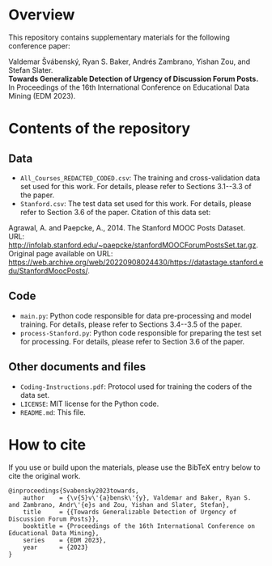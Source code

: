 # Overview

This repository contains supplementary materials for the following conference paper:

Valdemar Švábenský, Ryan S. Baker, Andrés Zambrano, Yishan Zou, and Stefan Slater.\
**Towards Generalizable Detection of Urgency of Discussion Forum Posts.**\
In Proceedings of the 16th International Conference on Educational Data Mining (EDM 2023).

# Contents of the repository

## Data

* `All_Courses_REDACTED_CODED.csv`: The training and cross-validation data set used for this work. For details, please refer to Sections 3.1--3.3 of the paper.
* `Stanford.csv`: The test data set used for this work. For details, please refer to Section 3.6 of the paper. Citation of this data set:

Agrawal, A. and Paepcke, A., 2014. The Stanford MOOC Posts Dataset.\
URL: http://infolab.stanford.edu/~paepcke/stanfordMOOCForumPostsSet.tar.gz. \
Original page available on URL: https://web.archive.org/web/20220908024430/https://datastage.stanford.edu/StanfordMoocPosts/. 

## Code

* `main.py`: Python code responsible for data pre-processing and model training. For details, please refer to Sections 3.4--3.5 of the paper.
* `process-Stanford.py`: Python code responsible for preparing the test set for processing. For details, please refer to Section 3.6 of the paper.

## Other documents and files

* `Coding-Instructions.pdf`: Protocol used for training the coders of the data set.
* `LICENSE`: MIT license for the Python code.
* `README.md`: This file.

# How to cite

If you use or build upon the materials, please use the BibTeX entry below to cite the original work.

```
@inproceedings{Svabensky2023towards,
    author    = {\v{S}v\'{a}bensk\'{y}, Valdemar and Baker, Ryan S. and Zambrano, Andr\'{e}s and Zou, Yishan and Slater, Stefan},
    title     = {{Towards Generalizable Detection of Urgency of Discussion Forum Posts}},
    booktitle = {Proceedings of the 16th International Conference on Educational Data Mining},
    series    = {EDM 2023},
    year      = {2023}
}
```
